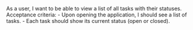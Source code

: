 As a user, I want to be able to view a list of all tasks with their statuses.
    Acceptance criteria:
    - Upon opening the application, I should see a list of tasks.
    - Each task should show its current status (open or closed).
